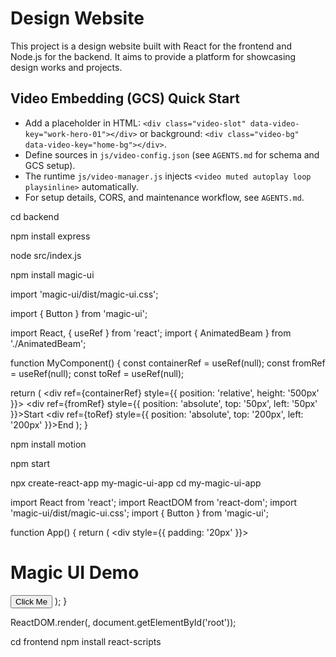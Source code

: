 # Design Website

This project is a design website built with React for the frontend and Node.js for the backend. It aims to provide a platform for showcasing design works and projects. 

## Video Embedding (GCS) Quick Start
- Add a placeholder in HTML: `<div class="video-slot" data-video-key="work-hero-01"></div>` or background: `<div class="video-bg" data-video-key="home-bg"></div>`.
- Define sources in `js/video-config.json` (see `AGENTS.md` for schema and GCS setup).
- The runtime `js/video-manager.js` injects `<video muted autoplay loop playsinline>` automatically.
- For setup details, CORS, and maintenance workflow, see `AGENTS.md`.

cd backend

npm install express 

node src/index.js 

npm install magic-ui 

import 'magic-ui/dist/magic-ui.css';

import { Button } from 'magic-ui';

import React, { useRef } from 'react';
import { AnimatedBeam } from './AnimatedBeam';

function MyComponent() {
  const containerRef = useRef(null);
  const fromRef = useRef(null);
  const toRef = useRef(null);

  return (
    <div ref={containerRef} style={{ position: 'relative', height: '500px' }}>
      <div ref={fromRef} style={{ position: 'absolute', top: '50px', left: '50px' }}>Start</div>
      <div ref={toRef} style={{ position: 'absolute', top: '200px', left: '200px' }}>End</div>
      <AnimatedBeam containerRef={containerRef} fromRef={fromRef} toRef={toRef} />
    </div>
  );
}

npm install motion

npm start

npx create-react-app my-magic-ui-app
cd my-magic-ui-app

import React from 'react';
import ReactDOM from 'react-dom';
import 'magic-ui/dist/magic-ui.css';
import { Button } from 'magic-ui';

function App() {
  return (
    <div style={{ padding: '20px' }}>
      <h1>Magic UI Demo</h1>
      <Button>Click Me</Button>
    </div>
  );
}

ReactDOM.render(<App />, document.getElementById('root'));

cd frontend
npm install react-scripts
